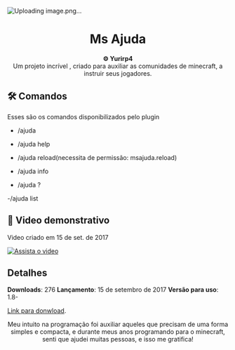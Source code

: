 ![Uploading image.png…]()
<h1 align="center">Ms Ajuda</h1>

<div align="center">
  <strong>⚙️ Yurirp4</strong>
</div>
<div align="center">
  Um projeto incrível , criado para auxiliar as comunidades de minecraft, a instruir seus jogadores.
</div>

## 🛠️ Comandos

Esses são os comandos disponibilizados pelo plugin

- /ajuda

- /ajuda help

- /ajuda reload(necessita de permissão: msajuda.reload)

- /ajuda info

- /ajuda ?

-/ajuda list

## 🚀 Video demonstrativo

Video criado em 15 de set. de 2017

[![Assista o video](https://i3.ytimg.com/vi/01BlSyom5lk/hqdefault.jpg)](https://youtu.be/01BlSyom5lk)



## Detalhes
**Downloads**: 276
**Lançamento**:  15 de setembro de 2017
**Versão para uso**: 1.8-


<a href="https://www.spigotmc.org/resources/msajuda-use-para-ajudar-os-players.47185/">Link para donwload</a>.



<div align="center">
  Meu intuito na programação foi auxiliar aqueles que precisam de uma forma simples e compacta, e durante meus anos programando para o minecraft, senti que ajudei muitas pessoas, e isso me gratifica!
</div>
